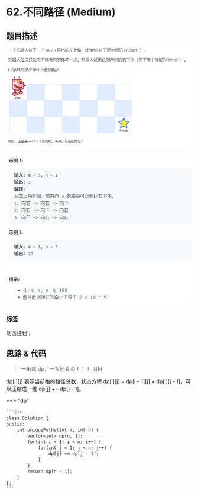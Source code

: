 # 62.不同路径 (Medium)

## 题目描述

![](62-1.png)

![](62-2.png)

### 标签

动态规划；

## 思路 & 代码

> 一瞅就 dp，一写还真会！！！ 泪目

dp[i][j] 表示当前格的路径总数，状态方程 dp[i][j] = dp[i - 1][j] + dp[i][j - 1]，可以压缩成一维 dp[j] += dp[j - 1]。

=== "dp"

    ```c++
    class Solution {
    public:
        int uniquePaths(int m, int n) {
            vector<int> dp(n, 1);
            for(int i = 1; i < m; i++) {
                for(int j = 1; j < n; j++) {
                    dp[j] += dp[j - 1];
                }
            }
            return dp[n - 1];
        }
    };
    ```